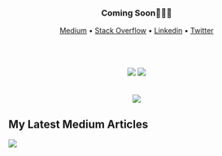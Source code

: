 <div align="center">
  <h3>Coming Soon🤘🏻🔥</h3>
  <p align="center">
    <a target="_blank" href="https://medium.com/@omidnikrah">Medium</a> •
    <a target="_blank" href="https://stackoverflow.com/users/6558042/omid-nikrah">Stack Overflow</a> •
    <a target="_blank" href="https://www.linkedin.com/in/omidnikrah/">Linkedin</a> •
    <a target="_blank" href="https://twitter.com/omidnikrah">Twitter</a>
  </p>
  <br />
  <br />
  <br />
  <img src="https://github-readme-stats.vercel.app/api?username=omidnikrah&show_icons=true&line_height=45" />
  <img src="https://github-readme-stackoverflow.vercel.app/?userID=6558042" />
  <br />
  <br />
  <br />
  <img src="https://raw.githubusercontent.com/omidnikrah/omidnikrah/master/activity-profile.png" />
</div>

## My Latest Medium Articles

<a href="https://medium.com/@omidnikrah">
  <img src="https://github-readme-medium.vercel.app/?username=omidnikrah&limit=2" />
</a>
